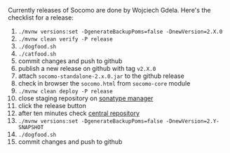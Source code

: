 Currently releases of Socomo are done by Wojciech Gdela. Here's the checklist for a release:

1. `./mvnw versions:set -DgenerateBackupPoms=false -DnewVersion=2.X.0`
2. `./mvnw clean verify -P release`
3. `./dogfood.sh`
4. `./catfood.sh`
5. commit changes and push to github
6. publish a new release on github with tag `v2.X.0`
7. attach `socomo-standalone-2.x.0.jar` to the github release
7. check in browser the `socomo.html` from `socomo-core` module
8. `./mvnw clean deploy -P release`
9. close staging repository on [sonatype manager](https://oss.sonatype.org/)
10. click the release button
11. after ten minutes check [central repository](https://repo1.maven.org/maven2/pl/gdela/socomo-parent/)
12. `./mvnw versions:set -DgenerateBackupPoms=false -DnewVersion=2.Y-SNAPSHOT`
13. `./dogfood.sh`
14. commit changes and push to github
